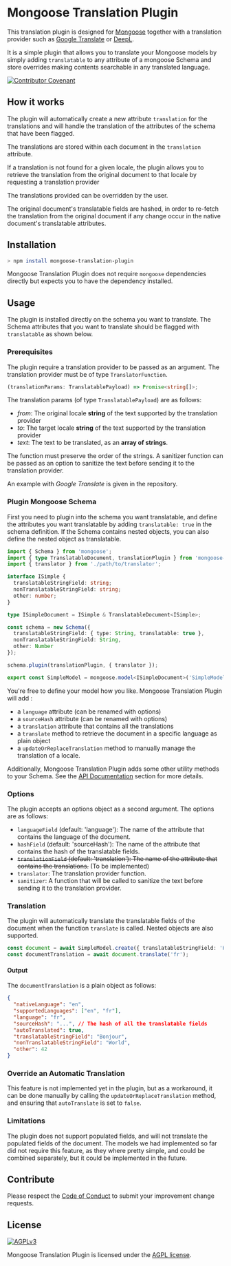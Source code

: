 # Mongoose Translation Plugin

This translation plugin is designed for [Mongoose](https://mongoosejs.com) together with a
translation provider such as [Google Translate](https://cloud.google.com/translate) or [DeepL](https://www.deepl.com/translator).

It is a simple plugin that allows you to translate your Mongoose models by simply adding `translatable` to any attribute
of a mongoose Schema and store overrides making contents searchable in any translated language.

[![Contributor Covenant](https://img.shields.io/badge/Contributor%20Covenant-2.1-4baaaa.svg)](CODE_OF_CONDUCT.md)

## How it works
The plugin will automatically create a new attribute `translation` for the translations and will handle the translation
of the attributes of the schema that have been flagged.

The translations are stored within each document in the `translation` attribute.

If a translation is not found for a given locale, the plugin allows you to retrieve the translation from the original document to that locale by requesting a translation provider

The translations provided can be overridden by the user.

The original document's translatable fields are hashed, in order to re-fetch the translation from the original document if any change occur in the native document's translatable attributes.

## Installation 

```bash
> npm install mongoose-translation-plugin
```

Mongoose Translation Plugin does not require `mongoose` dependencies directly but expects you
to have the dependency installed.

## Usage

The plugin is installed directly on the schema you want to translate. The Schema attributes that you want to translate should be flagged with `translatable` as shown below. 

### Prerequisites

The plugin require a translation provider to be passed as an argument. The translation provider must be of type `TranslatorFunction`.

```typescript
(translationParams: TranslatablePayload) => Promise<string[]>;
```

The translation params (of type `TranslatablePayload`) are as follows:
- _from_: The original locale **string** of the text supported by the translation provider
- _to_: The target locale **string** of the text supported by the translation provider
- _text_: The text to be translated, as an **array of strings**.

The function must preserve the order of the strings.
A sanitizer function can be passed as an option to sanitize the text before sending it to the translation provider.

An example with _Google Translate_ is given in the repository.

### Plugin Mongoose Schema

First you need to plugin into the schema you want translatable, and define the attributes you want translatable by adding `translatable: true` in the schema definition.
If the Schema contains nested objects, you can also define the nested object as translatable.

```typescript
import { Schema } from 'mongoose';
import { type TranslatableDocument, translationPlugin } from 'mongoose-translation-plugin';
import { translator } from './path/to/translator';

interface ISimple {
  translatableStringField: string;
  nonTranslatableStringField: string;
  other: number;
}

type ISimpleDocument = ISimple & TranslatableDocument<ISimple>;

const schema = new Schema({
  translatableStringField: { type: String, translatable: true },
  nonTranslatableStringField: String,
  other: Number
});

schema.plugin(translationPlugin, { translator });

export const SimpleModel = mongoose.model<ISimpleDocument>('SimpleModel', schema);
```

You're free to define your model how you like. Mongoose Translation Plugin will add :
- a `language` attribute (can be renamed with options)
- a `sourceHash` attribute (can be renamed with options)
- a `translation` attribute that contains all the translations
- a `translate` method to retrieve the document in a specific language as plain object
- a `updateOrReplaceTranslation` method to manually manage the translation of a locale.

Additionally, Mongoose Translation Plugin adds some other utility methods to your Schema. 
See the [API Documentation](docs/api.md) section for more details.

### Options

The plugin accepts an options object as a second argument. The options are as follows:

- `languageField` (default: 'language'): The name of the attribute that contains the language of the document.
- `hashField` (default: 'sourceHash'): The name of the attribute that contains the hash of the translatable fields.
- ~~`translationField` (default: 'translation'): The name of the attribute that contains the translations.~~ (To be implemented)
- `translator`: The translation provider function.
- `sanitizer`: A function that will be called to sanitize the text before sending it to the translation provider.

### Translation

The plugin will automatically translate the translatable fields of the document when the function `translate` is called.
Nested objects are also supported.

```typescript
const document = await SimpleModel.create({ translatableStringField: 'Hello', nonTranslatableStringField: 'World', other: 42 });
const documentTranslation = await document.translate('fr');
```

#### Output

The `documentTranslation` is a plain object as follows:
```json
{
  "nativeLanguage": "en",
  "supportedLanguages": ["en", "fr"],
  "language": "fr",
  "sourceHash": "...", // The hash of all the translatable fields
  "autoTranslated": true,
  "translatableStringField": "Bonjour",
  "nonTranslatableStringField": "World",
  "other": 42
}
```

### Override an Automatic Translation

This feature is not implemented yet in the plugin, but as a workaround, it can be done manually
by calling the `updateOrReplaceTranslation` method, and ensuring that `autoTranslate` is set to `false`.

### Limitations

The plugin does not support populated fields, and will not translate the populated fields of the document.
The models we had implemented so far did not require this feature, as they where pretty simple, and could be combined separately,
but it could be implemented in the future.

## Contribute

Please respect the [Code of Conduct](CODE_OF_CONDUCT.md) to submit your improvement change requests. 

## License

[![AGPLv3](https://www.gnu.org/graphics/agplv3-with-text-162x68.png)](LICENSE.md)

Mongoose Translation Plugin is licensed under the [AGPL license](LICENSE.md).